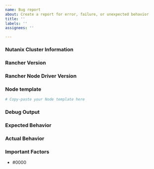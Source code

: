 ```yaml
---
name: Bug report
about: Create a report for error, failure, or unexpected behavior
title: ''
labels: ''
assignees: ''

---
```


### Nutanix Cluster Information
<!-- 
Please provide the version of:
 - Nutanix Cluster (Prism Element / AOS)
 - Nutanix Prism Central
-->

### Rancher Version
<!--- Please provide the Rancher version --->

### Rancher Node Driver Version
<!--- Please provide the Rancher Node Driver version --->

### Node template

```yaml
# Copy-paste your Node template here
```

### Debug Output
<!---
Please provide a link to a GitHub Gist containing the complete trace output. Please do NOT paste the debug output in the issue; just paste a link to the Gist.
To obtain the trace output, see the [Rancher Troubleshooting Logging](https://rancher.com/docs/rancher/v2.6/en/troubleshooting/logging/).
--->

### Expected Behavior
<!--- What should have happened? --->

### Actual Behavior
<!--- What actually happened? --->


### Important Factors
<!--- Are there anything atypical about your accounts that we should know? --- >
​
### References
<!---
Information about referencing Github Issues: https://help.github.com/articles/basic-writing-and-formatting-syntax/#referencing-issues-and-pull-requests
Are there any other GitHub issues (open or closed) or pull requests that should be linked here? Vendor documentation? For example:
--->
* #0000 <!---Github Issue number --->
